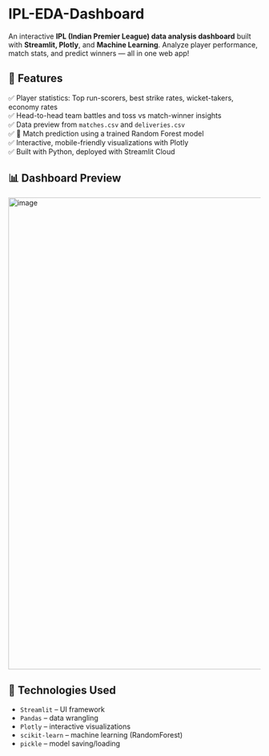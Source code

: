 # IPL-EDA-Dashboard

An interactive **IPL (Indian Premier League) data analysis dashboard** built with **Streamlit, Plotly**, and **Machine Learning**. Analyze player performance, match stats, and predict winners — all in one web app!


## 🚀 Features

✅ Player statistics: Top run-scorers, best strike rates, wicket-takers, economy rates  
✅ Head-to-head team battles and toss vs match-winner insights  
✅ Data preview from `matches.csv` and `deliveries.csv`  
✅ 🔮 Match prediction using a trained Random Forest model  
✅ Interactive, mobile-friendly visualizations with Plotly  
✅ Built with Python, deployed with Streamlit Cloud


## 📊 Dashboard Preview

<img width="1896" height="941" alt="image" src="https://github.com/user-attachments/assets/922b61bc-1523-4b3a-8b5b-50815d97e6fe" />


## 🧠 Technologies Used

- `Streamlit` – UI framework
- `Pandas` – data wrangling
- `Plotly` – interactive visualizations
- `scikit-learn` – machine learning (RandomForest)
- `pickle` – model saving/loading



